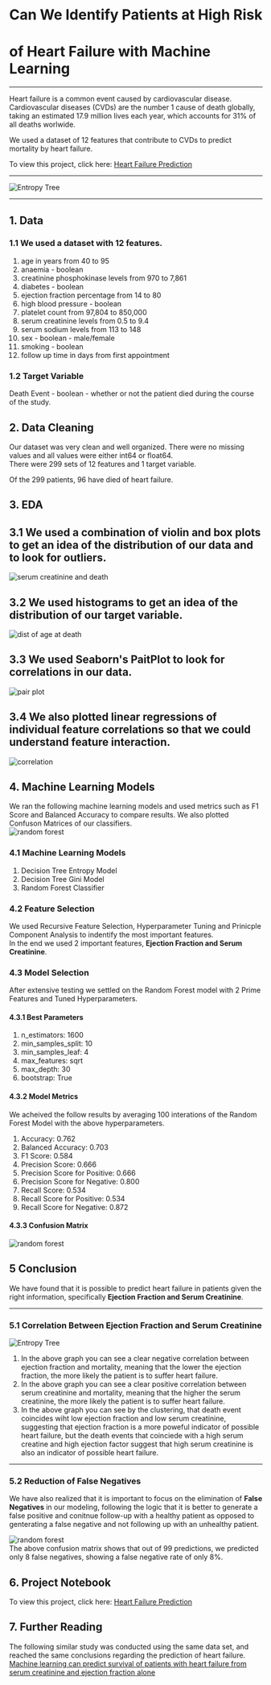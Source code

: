 # Can We Identify Patients at High Risk 
# of Heart Failure with Machine Learning
***
Heart failure is a common event caused by cardiovascular disease. Cardiovascular diseases (CVDs) are the number 1 cause of death globally, taking an estimated 17.9 million lives each year, which accounts for 31% of all deaths worlwide.  
  
We used a dataset of 12 features that contribute to CVDs to predict mortality by heart failure.  
  
To view this project, click here: [Heart Failure Prediction](https://github.com/jharvey407/Heart_Failure_Prediction/blob/master/Heart%20Failure%20Profiling.ipynb)
***
![Entropy Tree](/graphics/EntropyTree.png)
***  

## 1. Data  
### 1.1 We used a dataset with 12 features.  
  
  1. age in years from 40 to 95
  2. anaemia - boolean
  3. creatinine phosphokinase levels from 970 to 7,861
  4. diabetes - boolean
  5. ejection fraction percentage from 14 to 80
  6. high blood pressure - boolean
  7. platelet count from 97,804 to 850,000
  8. serum creatinine levels from 0.5 to 9.4
  9. serum sodium levels from 113 to 148
  10. sex - boolean - male/female
  11. smoking - boolean
  12. follow up time in days from first appointment
  
### 1.2 Target Variable
  Death Event - boolean - whether or not the patient died during the course of the study.
  
## 2. Data Cleaning
Our dataset was very clean and well organized. There were no missing values and all values were either int64 or float64.  
There were 299 sets of 12 features and 1 target variable.  

Of the 299 patients, 96 have died of heart failure.

## 3. EDA
## 3.1 We used a combination of violin and box plots to get an idea of the distribution of our data and to look for outliers.
![serum creatinine and death](/graphics/AssociationOfSerumCreatinineAndDeath.png)
## 3.2 We used histograms to get an idea of the distribution of our target variable.  
![dist of age at death](/graphics/DistOfAgeAtDeath.png)  
## 3.3 We used Seaborn's PaitPlot to look for correlations in our data.  
![pair plot](/graphics/PairPlot.png)  
## 3.4 We also plotted linear regressions of individual feature correlations so that we could understand feature interaction.  
![correlation](/graphics/CorrelationEjectionFractionAndSerumSodium.png)  
## 4. Machine Learning Models  
We ran the following machine learning models and used metrics such as F1 Score and Balanced Accuracy to compare results. We also plotted Confuson Matrices of our classifiers.  
![random forest](/graphics/RandomForestTunedCM.png)
### 4.1 Machine Learning Models  
  1. Decision Tree Entropy Model
  2. Decision Tree Gini Model
  3. Random Forest Classifier
  
### 4.2 Feature Selection  
We used Recursive Feature Selection, Hyperparameter Tuning and Prinicple Component Analysis to indentify the most important features.  
In the end we used 2 important features, __Ejection Fraction and Serum Creatinine__.  

### 4.3 Model Selection  
After extensive testing we settled on the Random Forest model with 2 Prime Features and Tuned Hyperparameters.  
  
#### 4.3.1 Best Parameters  
  1. n_estimators: 1600
  2. min_samples_split: 10
  3. min_samples_leaf: 4
  4. max_features: sqrt
  5. max_depth: 30
  6. bootstrap: True
  
#### 4.3.2 Model Metrics
We acheived the follow results by averaging 100 interations of the Random Forest Model with the above hyperparameters.  
  1. Accuracy: 0.762
  2. Balanced Accuracy: 0.703
  3. F1 Score: 0.584
  4. Precision Score: 0.666
  5. Precision Score for Positive: 0.666
  6. Precision Score for Negative: 0.800
  7. Recall Score: 0.534
  8. Recall Score for Positive: 0.534
  9. Recall Score for Negative: 0.872
  
#### 4.3.3 Confusion Matrix  
![random forest](/graphics/RandomForestTunedCM.png)  
  
## 5 Conclusion  
We have found that it is possible to predict heart failure in patients given the right information, specifically __Ejection Fraction and Serum Creatinine__.  
***
### 5.1 Correlation Between Ejection Fraction and Serum Creatinine
![Entropy Tree](/graphics/CorrelationEjectionFractionAndSerumCreatinine.png)  
  1. In the above graph you can see a clear negative correlation between ejection fraction and mortality, meaning that the lower the ejection fraction, the more likely the patient is to suffer heart failure.
  2. In the above graph you can see a clear positive correlation between serum creatinine and mortality, meaning that the higher the serum creatinine, the more likely the patient is to suffer heart failure.
  3. In the above graph you can see by the clustering, that death event coincides wiht low ejection fraction and low serum creatinine, suggesting that ejection fraction is a more poweful indicator of possible heart failure, but the death events that coinciede with a high serum creatine and high ejection factor suggest that high serum creatinine is also an indicator of possible heart failure.  
***
### 5.2 Reduction of False Negatives
We have also realized that it is important to focus on the elimination of __False Negatives__ in our modeling, following the logic that it is better to generate a false positive and conitnue follow-up with a healthy patient as opposed to genterating a false negative and not following up with an unhealthy patient.  
  
![random forest](/graphics/CMLowFN.png)  
The above confusion matrix shows that out of 99 predictions, we predicted only 8 false negatives, showing a false negative rate of only 8%.  
## 6. Project Notebook  
To view this project, click here: [Heart Failure Prediction](https://github.com/jharvey407/Heart_Failure_Prediction/blob/master/Heart%20Failure%20Profiling.ipynb)  
## 7. Further Reading  
The following similar study was conducted using the same data set, and reached the same conclusions regarding the prediction of heart failure.  
[Machine learning can predict survival of patients with heart failure from serum creatinine and ejection fraction alone](https://bmcmedinformdecismak.biomedcentral.com/articles/10.1186/s12911-020-1023-5#Sec6)
